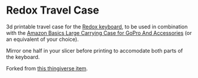 [redox repo]: https://github.com/mattdibi/redox-keyboard
[case]: https://www.amazon.com/dp/B00PMMB4X8/
[thingiverse]: https://www.thingiverse.com/thing:4904658

# Redox Travel Case

3d printable travel case for the [Redox keyboard][redox repo], to be used in combination with the [Amazon Basics
Large Carrying Case for GoPro And Accessories][case] (or an equivalent of your choice).

Mirror one half in your slicer before printing to accomodate both parts of the keyboard.

Forked from [this thingiverse item][thingiverse].
